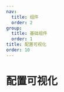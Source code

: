 ```yaml
---
nav:
  title: 组件
  order: 2
group:
  title: 基础组件
  order: 1
title: 配置可视化
order: 10
---
```


# 配置可视化

<code src="../../src/config/index.jsx"></code>
